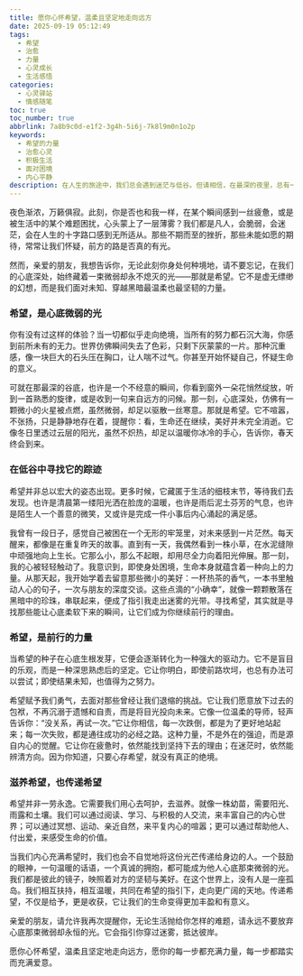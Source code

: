 ```yaml
---
title: 愿你心怀希望，温柔且坚定地走向远方
date: 2025-09-19 05:12:49
tags:
  - 希望
  - 治愈
  - 力量
  - 心灵成长
  - 生活感悟
categories:
  - 心灵驿站
  - 情感随笔
toc: true
toc_number: true
abbrlink: 7a8b9c0d-e1f2-3g4h-5i6j-7k8l9m0n1o2p
keywords:
  - 希望的力量
  - 治愈心灵
  - 积极生活
  - 面对困境
  - 内心平静
description: 在人生的旅途中，我们总会遇到迷茫与低谷。但请相信，在最深的夜里，总有一束微光名为希望。它不是遥不可及的幻想，而是我们心底最柔软、最坚韧的力量。这篇文章，想与你一同感受希望的温度，探寻它如何滋养我们的灵魂，指引我们温柔而坚定地走向远方。
---
```


夜色渐浓，万籁俱寂。此刻，你是否也和我一样，在某个瞬间感到一丝疲惫，或是被生活中的某个难题困扰，心头蒙上了一层薄雾？我们都是凡人，会脆弱，会迷茫，会在人生的十字路口感到无所适从。那些不期而至的挫折，那些未能如愿的期待，常常让我们怀疑，前方的路是否真的有光。

然而，亲爱的朋友，我想告诉你，无论此刻你身处何种境地，请不要忘记，在我们的心底深处，始终藏着一束微弱却永不熄灭的光——那就是希望。它不是虚无缥缈的幻想，而是我们面对未知、穿越黑暗最温柔也最坚韧的力量。

### 希望，是心底微弱的光

你有没有过这样的体验？当一切都似乎走向绝境，当所有的努力都石沉大海，你感到前所未有的无力。世界仿佛瞬间失去了色彩，只剩下灰蒙蒙的一片。那种沉重感，像一块巨大的石头压在胸口，让人喘不过气。你甚至开始怀疑自己，怀疑生命的意义。

可就在那最深的谷底，也许是一个不经意的瞬间，你看到窗外一朵花悄然绽放，听到一首熟悉的旋律，或是收到一句来自远方的问候。那一刻，心底深处，仿佛有一颗微小的火星被点燃，虽然微弱，却足以驱散一丝寒意。那就是希望。它不喧嚣，不张扬，只是静静地存在着，提醒你：看，生命还在继续，美好并未完全消逝。它像冬日里透过云层的阳光，虽然不炽热，却足以温暖你冰冷的手心，告诉你，春天终会到来。

### 在低谷中寻找它的踪迹

希望并非总以宏大的姿态出现。更多时候，它藏匿于生活的细枝末节，等待我们去发现。也许是清晨第一缕阳光洒在脸庞的温暖，也许是雨后泥土芬芳的气息，也许是陌生人一个善意的微笑，又或许是完成一件小事后内心涌起的满足感。

我曾有一段日子，感觉自己被困在一个无形的牢笼里，对未来感到一片茫然。每天醒来，都像是在重复昨天的故事。直到有一天，我偶然看到一株小草，在水泥缝隙中顽强地向上生长。它那么小，那么不起眼，却用尽全力向着阳光伸展。那一刻，我的心被轻轻触动了。我意识到，即使身处困境，生命本身就蕴含着一种向上的力量。从那天起，我开始学着去留意那些微小的美好：一杯热茶的香气，一本书里触动人心的句子，一次与朋友的深度交谈。这些点滴的“小确幸”，就像一颗颗散落在黑暗中的珍珠，串联起来，便成了指引我走出迷雾的光带。寻找希望，其实就是寻找那些能让心底柔软下来的瞬间，让它们成为你继续前行的理由。

### 希望，是前行的力量

当希望的种子在心底生根发芽，它便会逐渐转化为一种强大的驱动力。它不是盲目的乐观，而是一种深思熟虑后的坚定。它让你明白，即使前路坎坷，也总有办法可以尝试；即使结果未知，也值得为之努力。

希望赋予我们勇气，去面对那些曾经让我们退缩的挑战。它让我们愿意放下过去的包袱，不再沉溺于遗憾和自责，而是将目光投向未来。它像一位温柔的导师，轻声告诉你：“没关系，再试一次。”它让你相信，每一次跌倒，都是为了更好地站起来；每一次失败，都是通往成功的必经之路。这种力量，不是外在的强迫，而是源自内心的觉醒。它让你在疲惫时，依然能找到坚持下去的理由；在迷茫时，依然能辨清方向。因为你知道，只要心存希望，就没有真正的绝境。

### 滋养希望，也传递希望

希望并非一劳永逸。它需要我们用心去呵护，去滋养。就像一株幼苗，需要阳光、雨露和土壤。我们可以通过阅读、学习、与积极的人交流，来丰富自己的内心世界；可以通过冥想、运动、亲近自然，来平复内心的喧嚣；更可以通过帮助他人、付出爱，来感受生命的价值。

当我们内心充满希望时，我们也会不自觉地将这份光芒传递给身边的人。一个鼓励的眼神，一句温暖的话语，一个真诚的拥抱，都可能成为他人心底那束微弱的光。我们都是彼此的镜子，映照着对方的坚韧与美好。在这个世界上，没有人是一座孤岛。我们相互扶持，相互温暖，共同在希望的指引下，走向更广阔的天地。传递希望，不仅是给予，更是收获，它让我们的生命变得更加丰盈和有意义。

亲爱的朋友，请允许我再次提醒你，无论生活抛给你怎样的难题，请永远不要放弃心底那束微弱却永恒的光。它会指引你穿过迷雾，抵达彼岸。

愿你心怀希望，温柔且坚定地走向远方，愿你的每一步都充满力量，每一步都踏实而充满爱意。
